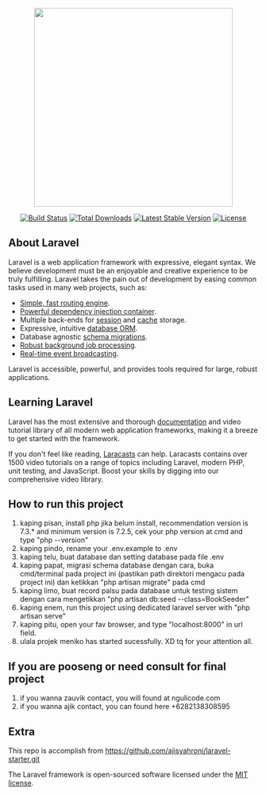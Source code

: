 <p align="center"><img src="https://res.cloudinary.com/dtfbvvkyp/image/upload/v1566331377/laravel-logolockup-cmyk-red.svg" width="400"></p>

<p align="center">
<a href="https://travis-ci.org/laravel/framework"><img src="https://travis-ci.org/laravel/framework.svg" alt="Build Status"></a>
<a href="https://packagist.org/packages/laravel/framework"><img src="https://poser.pugx.org/laravel/framework/d/total.svg" alt="Total Downloads"></a>
<a href="https://packagist.org/packages/laravel/framework"><img src="https://poser.pugx.org/laravel/framework/v/stable.svg" alt="Latest Stable Version"></a>
<a href="https://packagist.org/packages/laravel/framework"><img src="https://poser.pugx.org/laravel/framework/license.svg" alt="License"></a>
</p>

## About Laravel

Laravel is a web application framework with expressive, elegant syntax. We believe development must be an enjoyable and creative experience to be truly fulfilling. Laravel takes the pain out of development by easing common tasks used in many web projects, such as:

- [Simple, fast routing engine](https://laravel.com/docs/routing).
- [Powerful dependency injection container](https://laravel.com/docs/container).
- Multiple back-ends for [session](https://laravel.com/docs/session) and [cache](https://laravel.com/docs/cache) storage.
- Expressive, intuitive [database ORM](https://laravel.com/docs/eloquent).
- Database agnostic [schema migrations](https://laravel.com/docs/migrations).
- [Robust background job processing](https://laravel.com/docs/queues).
- [Real-time event broadcasting](https://laravel.com/docs/broadcasting).

Laravel is accessible, powerful, and provides tools required for large, robust applications.

## Learning Laravel

Laravel has the most extensive and thorough [documentation](https://laravel.com/docs) and video tutorial library of all modern web application frameworks, making it a breeze to get started with the framework.

If you don't feel like reading, [Laracasts](https://laracasts.com) can help. Laracasts contains over 1500 video tutorials on a range of topics including Laravel, modern PHP, unit testing, and JavaScript. Boost your skills by digging into our comprehensive video library.

## How to run this project
1. kaping pisan, install php jika belum install, recommendation version is 7.3.* and minimum version is 7.2.5, cek your php version at cmd and type "php --version"
2. kaping pindo, rename your .env.example to .env
3. kaping telu, buat database dan setting database pada file .env
4. kaping papat, migrasi schema database dengan cara, buka cmd/terminal pada project ini (pastikan path direktori mengacu pada project ini) dan ketikkan "php artisan migrate" pada cmd
5. kaping limo, buat record palsu pada database untuk testing sistem dengan cara mengetikkan "php artisan db:seed --class=BookSeeder"
6. kaping enem, run this project using dedicated laravel server with "php artisan serve"
7. kaping pitu, open your fav browser, and type "localhost:8000" in url field.
8. ulala projek meniko has started sucessfully. XD tq for your attention all.

## If you are pooseng or need consult for final project
1. if you wanna zauvik contact, you will found at ngulicode.com
2. if you wanna ajik contact, you can found here +6282138308595

## Extra
This repo is accomplish from https://github.com/ajisyahroni/laravel-starter.git



The Laravel framework is open-sourced software licensed under the [MIT license](https://opensource.org/licenses/MIT).
